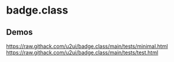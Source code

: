 # badge.class

## Demos
https://raw.githack.com/u2ui/badge.class/main/tests/minimal.html  
https://raw.githack.com/u2ui/badge.class/main/tests/test.html  

